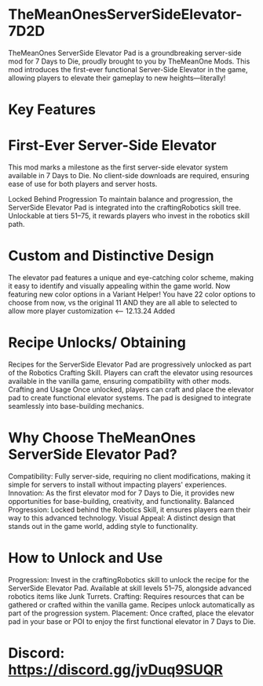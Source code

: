 # TheMeanOnesServerSideElevator-7D2D

TheMeanOnes ServerSide Elevator Pad is a groundbreaking server-side mod for 7 Days to Die, proudly brought to you by TheMeanOne Mods. This mod introduces the first-ever functional Server-Side Elevator in the game, allowing players to elevate their gameplay to new heights—literally!

# Key Features

# First-Ever Server-Side Elevator
This mod marks a milestone as the first server-side elevator system available in 7 Days to Die. No client-side downloads are required, ensuring ease of use for both players and server hosts.


Locked Behind Progression
To maintain balance and progression, the ServerSide Elevator Pad is integrated into the craftingRobotics skill tree.
Unlockable at tiers 51–75, it rewards players who invest in the robotics skill path.


# Custom and Distinctive Design
The elevator pad features a unique and eye-catching color scheme, making it easy to identify and visually appealing within the game world.
Now featuring new color options in a Variant Helper! You have 22 color options to choose from now, vs the original 11 AND they are all able to selected to allow more player customization <-- 12.13.24 Added


# Recipe Unlocks/ Obtaining
Recipes for the ServerSide Elevator Pad are progressively unlocked as part of the Robotics Crafting Skill.
Players can craft the elevator using resources available in the vanilla game, ensuring compatibility with other mods.
Crafting and Usage
Once unlocked, players can craft and place the elevator pad to create functional elevator systems. The pad is designed to integrate seamlessly into base-building mechanics.



# Why Choose TheMeanOnes ServerSide Elevator Pad?
Compatibility: Fully server-side, requiring no client modifications, making it simple for servers to install without impacting players' experiences.
Innovation: As the first elevator mod for 7 Days to Die, it provides new opportunities for base-building, creativity, and functionality.
Balanced Progression: Locked behind the Robotics Skill, it ensures players earn their way to this advanced technology.
Visual Appeal: A distinct design that stands out in the game world, adding style to functionality.


# How to Unlock and Use
Progression:
Invest in the craftingRobotics skill to unlock the recipe for the ServerSide Elevator Pad.
Available at skill levels 51–75, alongside advanced robotics items like Junk Turrets.
Crafting:
Requires resources that can be gathered or crafted within the vanilla game.
Recipes unlock automatically as part of the progression system.
Placement:
Once crafted, place the elevator pad in your base or POI to enjoy the first functional elevator in 7 Days to Die.

# Discord: https://discord.gg/jvDuq9SUQR
